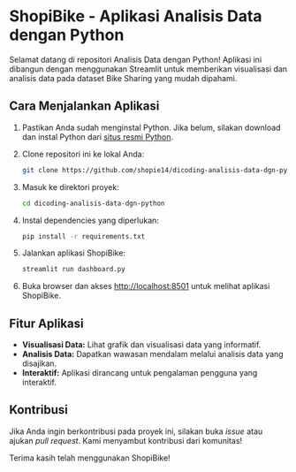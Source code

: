 # ShopiBike - Aplikasi Analisis Data dengan Python


Selamat datang di repositori Analisis Data dengan Python! Aplikasi ini dibangun dengan menggunakan Streamlit untuk memberikan visualisasi dan analisis data pada dataset Bike Sharing yang mudah dipahami.

## Cara Menjalankan Aplikasi

1. Pastikan Anda sudah menginstal Python. Jika belum, silakan download dan instal Python dari [situs resmi Python](https://www.python.org/).

2. Clone repositori ini ke lokal Anda:

    ```bash
    git clone https://github.com/shopie14/dicoding-analisis-data-dgn-python.git
    ```

3. Masuk ke direktori proyek:

    ```bash
    cd dicoding-analisis-data-dgn-python
    ```

4. Instal dependencies yang diperlukan:

    ```bash
    pip install -r requirements.txt
    ```

5. Jalankan aplikasi ShopiBike:

    ```bash
    streamlit run dashboard.py
    ```

6. Buka browser dan akses [http://localhost:8501](http://localhost:8501) untuk melihat aplikasi ShopiBike.

## Fitur Aplikasi

- **Visualisasi Data:** Lihat grafik dan visualisasi data yang informatif.
- **Analisis Data:** Dapatkan wawasan mendalam melalui analisis data yang disajikan.
- **Interaktif:** Aplikasi dirancang untuk pengalaman pengguna yang interaktif.

## Kontribusi

Jika Anda ingin berkontribusi pada proyek ini, silakan buka *issue* atau ajukan *pull request*. Kami menyambut kontribusi dari komunitas!

Terima kasih telah menggunakan ShopiBike!

